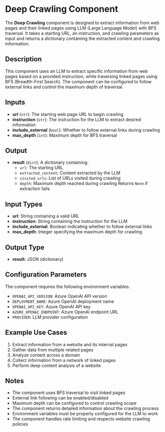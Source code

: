 # Deep Crawling Component

The **Deep Crawling** component is designed to extract information from web pages and their linked pages using LLM (Large Language Model) with BFS traversal. It takes a starting URL, an instruction, and crawling parameters as input and returns a dictionary containing the extracted content and crawling information.

## Description

This component uses an LLM to extract specific information from web pages based on a provided instruction, while traversing linked pages using BFS (Breadth-First Search). The component can be configured to follow external links and control the maximum depth of traversal.

## Inputs

- **url** (`str`): The starting web page URL to begin crawling
- **instruction** (`str`): The instruction for the LLM to extract desired information
- **include_external** (`bool`): Whether to follow external links during crawling
- **max_depth** (`int`): Maximum depth for BFS traversal

## Output

- **result** (`dict`): A dictionary containing:
  - `url`: The starting URL
  - `extracted_content`: Content extracted by the LLM
  - `visited_urls`: List of URLs visited during crawling
  - `depth`: Maximum depth reached during crawling
  Returns `None` if extraction fails

## Input Types

- **url**: String containing a valid URL
- **instruction**: String containing the instruction for the LLM
- **include_external**: Boolean indicating whether to follow external links
- **max_depth**: Integer specifying the maximum depth for crawling

## Output Type

- **result**: JSON (dictionary)

## Configuration Parameters

The component requires the following environment variables:
- `OPENAI_API_VERSION`: Azure OpenAI API version
- `DEPLOYMENT_NAME`: Azure OpenAI deployment name
- `OPENAI_API_KEY`: Azure OpenAI API key
- `AZURE_OPENAI_ENDPOINT`: Azure OpenAI endpoint URL
- `PROVIDER`: LLM provider configuration

## Example Use Cases

1. Extract information from a website and its internal pages
2. Gather data from multiple related pages
3. Analyze content across a domain
4. Collect information from a network of linked pages
5. Perform deep content analysis of a website

## Notes

- The component uses BFS traversal to visit linked pages
- External link following can be enabled/disabled
- Maximum depth can be configured to control crawling scope
- The component returns detailed information about the crawling process
- Environment variables must be properly configured for the LLM to work
- The component handles rate limiting and respects website crawling policies 